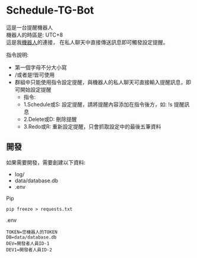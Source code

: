 # Schedule-TG-Bot

這是一台提醒機器人  
機器人的時區是: UTC+8  
這是我[機器人](https://t.me/EZMider_bot)的連接，
在私人聊天中直接傳送訊息即可觸發設定提醒。

指令說明: 
- 第一個字母不分大小寫
- /或者是!皆可使用
- 群組中只能使用指令設定提醒，與機器人的私人聊天可直接輸入提醒訊息，即可開始設定提醒
  - 指令:
  - 1.Schedule或S: 設定提醒，請將提醒內容添加在指令後方，如: !s 提醒訊息
  - 2.Delete或D: 刪除提醒
  - 3.Redo或R: 重新設定提醒，只會抓取設定中的最後五筆資料

## 開發

如果需要開發，需要創建以下資料:

- log/
- data/database.db
- .env

Pip
```
pip freeze > requests.txt
```

.env
```dotenv
TOKEN=您機器人的TOKEN
DB=data/database.db
DEV=開發者人員ID-1
DEV1=開發者人員ID-2
```